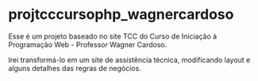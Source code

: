 # projtcccursophp_wagnercardoso

Esse é um projeto baseado no site TCC do Curso de Iniciação à Programação Web - Professor Wagner Cardoso. 

Irei transformá-lo em um site de assistência técnica, modificando layout e alguns detalhes das regras de negócios. 
